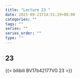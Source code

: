 ```yaml
---
title: "Lecture 23 "
date: 2025-09-21T14:51:29+08:00
categories: ""
tags: ""
series: ""
series_order: ""
type: ""
---
```


## 23 

{{< bilibili BV17b42177VG 23 >}}


